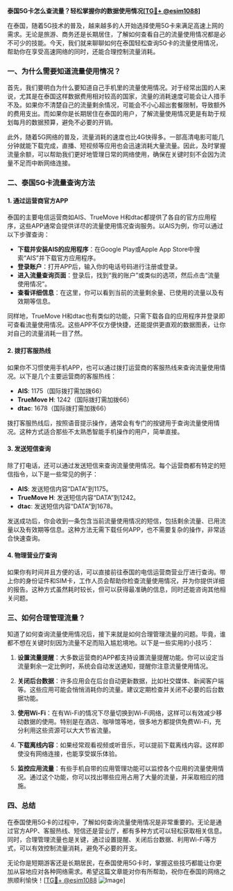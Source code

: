 **泰国5G卡怎么查流量？轻松掌握你的数据使用情况[[TG💪+ @esim1088](https://t.me/s/esim1088)]**

在泰国，随着5G技术的普及，越来越多的人开始选择使用5G卡来满足高速上网的需求。无论是旅游、商务还是长期居住，了解如何查看自己的流量使用情况都是必不可少的技能。今天，我们就来聊聊如何在泰国轻松查询5G卡的流量使用情况，帮助你在享受高速网络的同时，还能合理控制流量消耗。

### 一、为什么需要知道流量使用情况？

首先，我们要明白为什么要知道自己手机里的流量使用情况。对于经常出国的人来说，尤其是在泰国这样数据费用相对较高的国家，流量的消耗速度可能会让人措手不及。如果你不清楚自己的流量剩余情况，可能会不小心超出套餐限制，导致额外的费用支出。而如果你是长期居住在泰国的用户，了解流量使用情况更是有助于规划每月的数据预算，避免不必要的开销。

此外，随着5G网络的普及，流量消耗的速度也比4G快得多。一部高清电影可能几分钟就能下载完成，直播、短视频等应用也会迅速消耗大量流量。因此，及时掌握流量余额，可以帮助我们更好地管理日常的网络使用，确保在关键时刻不会因为流量不足而中断网络连接。

### 二、泰国5G卡流量查询方法

#### 1. **通过运营商官方APP**

泰国的主要电信运营商如AIS、TrueMove H和dtac都提供了各自的官方应用程序，这些APP通常会提供详尽的流量使用情况查询服务。以AIS为例，你可以通过以下步骤查询：

- **下载并安装AIS的应用程序**：在Google Play或Apple App Store中搜索“AIS”并下载官方应用程序。
- **登录账户**：打开APP后，输入你的电话号码进行注册或登录。
- **进入流量查询页面**：登录后，找到“我的账户”或类似的选项，然后点击“流量使用情况”。
- **查看详细信息**：在这里，你可以看到当前的流量剩余量、已使用的流量以及有效期等信息。

同样地，TrueMove H和dtac也有类似的功能，只需下载各自的应用程序并登录即可查看流量使用情况。这些APP不仅方便快捷，还能提供更直观的数据图表，让你对自己的流量消耗一目了然。

#### 2. **拨打客服热线**

如果你不习惯使用手机APP，也可以通过拨打运营商的客服热线来查询流量使用情况。以下是几个主要运营商的客服热线：

- **AIS**: 1175（国际拨打需加拨66）
- **TrueMove H**: 1242（国际拨打需加拨66）
- **dtac**: 1678（国际拨打需加拨66）

拨打客服热线后，按照语音提示操作，通常会有专门的按键用于查询流量使用情况。这种方式适合那些不太熟悉智能手机操作的用户，简单直接。

#### 3. **发送短信查询**

除了打电话，还可以通过发送短信来查询流量使用情况。每个运营商都有特定的短信指令，以下是一些常见的例子：

- **AIS**: 发送短信内容“DATA”到1175。
- **TrueMove H**: 发送短信内容“DATA”到1242。
- **dtac**: 发送短信内容“DATA”到1678。

发送成功后，你会收到一条包含当前流量使用情况的短信，包括剩余流量、已用流量以及有效期等信息。这种方法无需下载任何APP，也不需要复杂的操作，非常适合快速查询。

#### 4. **物理营业厅查询**

如果你有时间并且方便的话，可以直接前往泰国的电信运营商营业厅进行查询。带上你的身份证件和SIM卡，工作人员会帮助你检查流量使用情况，并为你提供详细的报告。这种方式虽然耗时较长，但可以获得最准确的信息，同时还能咨询其他相关问题。

### 三、如何合理管理流量？

知道了如何查询流量使用情况后，接下来就是如何合理管理流量的问题。毕竟，谁都不想在关键时刻因为流量不足而陷入尴尬境地。以下是一些实用的小技巧：

1. **设置流量提醒**：大多数运营商的APP都支持设置流量提醒功能。你可以设定当流量剩余一定比例时，系统会自动发送通知，提醒你注意流量使用情况。

2. **关闭后台数据**：许多应用会在后台自动更新数据，比如社交媒体、新闻客户端等。这些应用可能会悄悄消耗你的流量。建议定期检查并关闭不必要的后台数据功能。

3. **使用Wi-Fi**：在有Wi-Fi的情况下尽量切换到Wi-Fi网络，这样可以有效减少移动数据的使用。特别是在酒店、咖啡馆等地，很多地方都提供免费Wi-Fi，充分利用这些资源可以大大节省流量。

4. **下载离线内容**：如果经常观看视频或听音乐，可以提前下载离线内容。这样即使没有网络连接，也能享受娱乐体验。

5. **监控应用流量**：有些手机自带的应用管理功能可以监控各个应用的流量使用情况。通过这个功能，你可以找出哪些应用占用了大量的流量，并采取相应的措施。

### 四、总结

在泰国使用5G卡的过程中，了解如何查询流量使用情况是非常重要的。无论是通过官方APP、客服热线、短信还是营业厅，都有多种方式可以轻松获取相关信息。同时，合理管理流量也是关键，通过设置提醒、关闭后台数据、利用Wi-Fi等方式，可以有效控制流量消耗，避免不必要的开支。

无论你是短期游客还是长期居民，在泰国使用5G卡时，掌握这些技巧都能让你更加从容地应对各种网络需求。希望这篇文章能对你有所帮助，祝你在泰国的网络之旅顺利愉快！[[TG💪+ @esim1088](https://t.me/s/esim1088) ![Image](https://i.postimg.cc/4NQfJmqS/Snipaste-2025-05-13-00-14-12.png)]